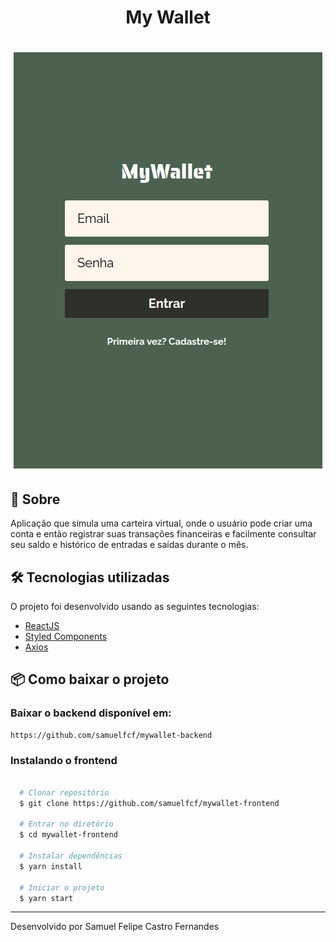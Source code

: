 <h1 align="center">My Wallet</h1>

<h1 align="center">
  <img src="src/assets/apresentacao.gif" />
</h1>

## 🔖 Sobre

Aplicação que simula uma carteira virtual, onde o usuário pode criar uma conta e então registrar suas transações financeiras e facilmente consultar seu saldo e histórico de entradas e saídas durante o mês.

## 🛠 Tecnologias utilizadas

O projeto foi desenvolvido usando as seguintes tecnologias:

- [ReactJS](https://reactjs.org)
- [Styled Components](https://styled-components.com/)
- [Axios](https://www.npmjs.com/package/axios)

## 📦 Como baixar o projeto

### Baixar o backend disponível em:

    https://github.com/samuelfcf/mywallet-backend

### Instalando o frontend

```bash

  # Clonar repositório
  $ git clone https://github.com/samuelfcf/mywallet-frontend

  # Entrar no diretório
  $ cd mywallet-frontend

  # Instalar dependências
  $ yarn install

  # Iniciar o projeto
  $ yarn start
```

---

Desenvolvido por Samuel Felipe Castro Fernandes
